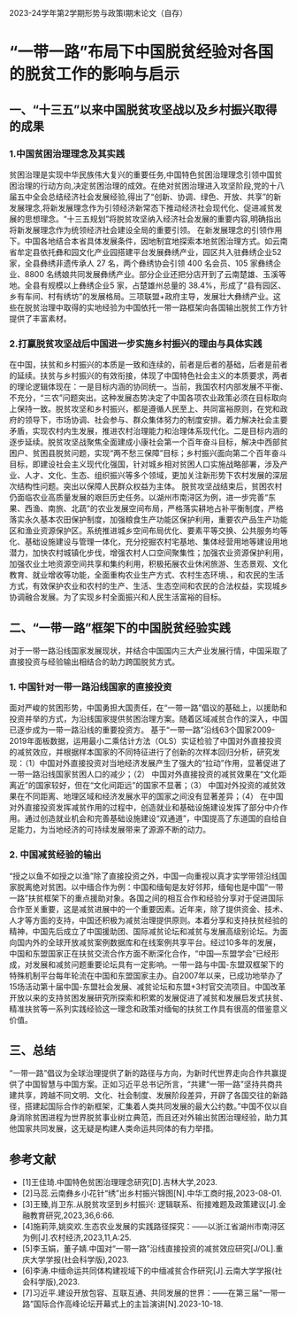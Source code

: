 2023-24学年第2学期形势与政策I期末论文（自存）
# “一带一路”布局下中国脱贫经验对各国的脱贫工作的影响与启示
## 一、“十三五”以来中国脱贫攻坚战以及乡村振兴取得的成果
### 1.中国贫困治理理念及其实践
贫困治理是实现中华民族伟大复兴的重要任务,中国特色贫困治理理念引领中国贫困治理的行动方向,决定贫困治理的成效。在绝对贫困治理进入攻坚阶段,党的十八届五中全会总结经济社会发展经验,得出了“创新、协调、绿色、开放、共享”的新发展理念,将新发展理念作为引领经济新常态下推动经济社会现代化、促进减贫发展的思想理念。“十三五规划”将脱贫攻坚纳入经济社会发展的重要内容,明确指出将新发展理念作为统领经济社会建设全局的重要引领。
在新发展理念的引领作用下。中国各地结合本省具体发展条件，因地制宜地探索本地贫困治理方式。如云南省牟定县依托彝和园文化产业园搭建平台发展彝绣产业，园区共入驻彝绣企业52家，全县彝绣非遗传承人 27 名，两个彝绣协会引领 400 名会员、105 家彝绣企业、8800 名绣娘共同发展彝绣产业。部分企业还把分店开到了云南楚雄、玉溪等地。全县有规模以上彝绣企业5 家，占楚雄州总量的 38.4%，形成了“县有园区、乡有车间、村有绣坊”的发展格局。三项联盟+政府主导，发展壮大彝绣产业。这些在脱贫治理中取得的实地经验为中国依托一带一路框架向各国输出脱贫工作方针提供了丰富素材。
### 2.打赢脱贫攻坚战后中国进一步实施乡村振兴的理由与具体实践
在中国，扶贫和乡村振兴的本质是一致和连续的，前者是后者的基础，后者是前者的延续。扶贫与乡村振兴的有效衔接，体现了中国特色社会主义的本质要求，两者的理论逻辑体现在：一是目标内涵的协同统一。当前，我国农村内部发展不平衡、不充分，“三农”问题突出。这种发展态势决定了中国各项农业政策必须在目标取向上保持一致。脱贫攻坚和乡村振兴，都是遵循人民至上、共同富裕原则，在党和政府的领导下，市场协调、社会参与、群众集体努力的制度安排。着力解决社会主要矛盾，实现农村内生发展，推进农村治理能力和治理体系现代化。二是目标内涵的逐步延续。脱贫攻坚战聚焦全面建成小康社会第一个百年奋斗目标，解决中西部贫困户、贫困县脱贫问题，实现“两不愁三保障”目标；乡村振兴面向第二个百年奋斗目标，即建设社会主义现代化强国，针对城乡相对贫困人口实施战略部署，涉及产业、人才、文化、生态、组织振兴等多个领域，更加关注新形势下农村发展的深层次结构性问题。突出以保障人民群众权益为主体。
脱贫攻坚战结束后，贫困农村仍面临农业高质量发展的艰巨历史任务。以湖州市南浔区为例，进一步完善“东果、西渔、南旅、北蔬”的农业发展空间布局，严格落实耕地占补平衡制度，严格落实永久基本农田保护制度，加强粮食生产功能区保护利用，重要农产品生产功能区和渔业资源保护区。系统推进城乡空间布局优化、要素平等交换、公共服务均等化、基础设施建设与管理一体化，充分挖掘农村宅基地、集体经营用地等建设用地潜力，加快农村城镇化步伐，增强农村人口空间聚集性；加强农业资源保护利用，加强农业土地资源空间共享和集约利用，积极拓展农业休闲旅游、生态景观、文化教育、就业增收等功能，全面重构农业生产方式、农村生态环境、，和农民的生活方式，有效保护农业和农村的生产、生活、生态空间和农民的合法权益，实现城乡协调融合发展。为了实现乡村全面振兴和人民生活富裕的目标。

## 二、“一带一路”框架下的中国脱贫经验实践
对于一带一路沿线国家发展现状，并结合中国国内三大产业发展行情，中国采取了直接投资与经验输出相结合的助力跨国脱贫方式。
### 1.	中国针对一带一路沿线国家的直接投资
面对严峻的贫困形势，中国勇担大国责任，在“一带一路”倡议的基础上，以援助和投资并举的方式，为沿线国家提供贫困治理方案。随着区域减贫合作的深入，中国已逐步成为一带一路沿线的重要投资方。
基于“一带一路”沿线63个国家2009-2019年面板数据，运用最小二乘估计方法（OLS）实证检验了中国对外直接投资的减贫效应，并根据样本国家的不同特征进行了创新的次样本回归分析，研究发现：（1）中国对外直接投资对当地经济发展产生了强大的“拉动”作用，显著促进了一带一路沿线国家贫困人口的减少；（2） 中国对外直接投资的减贫效果在“文化距离近”的国家较好，但在“文化间距远”的国家不显著；（3） 中国对外投资的减贫效果在不同距离、地理区域和经济发展水平的国家之间没有显著差异；（4） 在中国对外直接投资发挥减贫作用的过程中，创造就业和基础设施建设发挥了部分中介作用。通过创造就业机会和完善基础设施建设“双通道”，中国提高了东道国的自给自足能力，为当地经济的可持续发展带来了源源不断的动力。
### 2.	中国减贫经验的输出
“授之以鱼不如授之以渔”除了直接投资之外，中国一向重视以真才实学带领沿线国家脱离绝对贫困。以中缅合作为例：中国和缅甸是友好邻邦，缅甸也是中国“一带一路”扶贫框架下的重点援助对象。各国之间的相互合作和经验分享对于促进国际合作至关重要，这是减贫进展中的一个重要因素。近年来，除了提供资金、技术、人才等方面的支持，中国还积极为减贫治理提供原则。本着分享和支持扶贫经验的精神，中国先后成立了中国援助团、国际减贫论坛和减贫与发展高级别论坛。为面向国内外的全球开放减贫案例数据库和在线案例共享平台。经过10多年的发展，中国和东盟国家正在扶贫交流合作方面不断深化合作，“中国—东盟学会”已经形成，对发展和减贫问题重要论坛具有一定影响。一带一路与中国-东盟双框架下的特殊机制平台每年轮流在中国和东盟国家主办。自2007年以来，已成功地举办了15场活动第十届中国-东盟社会发展、减贫论坛和东盟+3村官交流项目。中国改革开放以来的支持贫困发展研究所探索和积累的发展促进了减贫和发展启发式扶贫、精准扶贫等一系列实践经验这一理念和政策对缅甸的扶贫工作具有很高的借鉴意义价值。

## 三、总结
“一带一路”倡议为全球治理提供了新的路径与方向，为新时代世界走向合作共赢提供了中国智慧与中国方案。正如习近平总书记所言，“共建“一带一路”坚持共商共建共享，跨越不同文明、文化、社会制度、发展阶段差异，开辟了各国交往的新路径，搭建起国际合作的新框架，汇集着人类共同发展的最大公约数。”中国不仅以自身消除贫困进程为世界脱贫事业树立典范，而且还对外输出贫困治理经验，助力其他国家共同发展，这无疑是构建人类命运共同体的有力举措。








## 参考文献
- [1]王佳琦.中国特色贫困治理理念研究[D].吉林大学,2023.
- [2]马蕊.云南彝乡小花针“绣”出乡村振兴锦图[N].中华工商时报,2023-08-01.
- [3]王臻,肖卫东.从脱贫攻坚到乡村振兴: 逻辑联系、衔接难题及政策建议[J].金融教育研究,2023,36,6:66.
- [4]施莉萍,姚奕欢.生态农业发展的实践路径探究：——以浙江省湖州市南浔区为例[J].农村经济,2023,11,A:25.
- [5]李玉娟，董子婧.中国对“一带一路”沿线直接投资的减贫效应研究[J/OL].重庆大学学报(社会科学版),2023.
- [6]李涛.中缅命运共同体构建视域下的中缅减贫合作研究[J].云南大学学报(社会科学版),2023.
- [7]习近平.建设开放包容、互联互通、共同发展的世界：——在第三届“一带一路”国际合作高峰论坛开幕式上的主旨演讲[N].2023-10-18.
